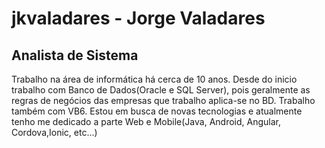# jkvaladares - Jorge Valadares
## Analista de Sistema 

Trabalho na área de informática há cerca de 10 anos. Desde do inicio trabalho com Banco de Dados(Oracle e SQL Server), pois geralmente as regras de negócios das empresas que trabalho aplica-se no BD. Trabalho também com VB6.
Estou em busca de novas tecnologias e atualmente tenho me dedicado a parte Web e Mobile(Java, Android, Angular, Cordova,Ionic, etc...)